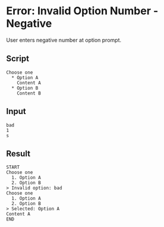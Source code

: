 # Error: Invalid Option Number - Negative

User enters negative number at option prompt.

## Script
```cuentitos
Choose one
  * Option A
    Content A
  * Option B
    Content B
```

## Input
```input
bad
1
s
```

## Result
```result
START
Choose one
  1. Option A
  2. Option B
> Invalid option: bad
Choose one
  1. Option A
  2. Option B
> Selected: Option A
Content A
END
```
